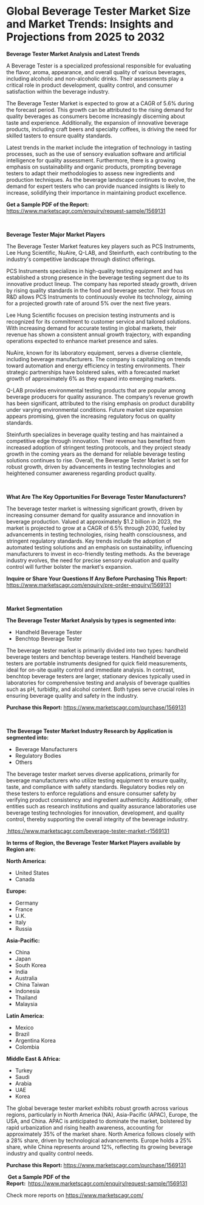 <p><h1>Global Beverage Tester Market Size and Market Trends: Insights and Projections from 2025 to 2032</h1></p><p><strong>Beverage Tester Market Analysis and Latest Trends</strong></p>
<p><p>A Beverage Tester is a specialized professional responsible for evaluating the flavor, aroma, appearance, and overall quality of various beverages, including alcoholic and non-alcoholic drinks. Their assessments play a critical role in product development, quality control, and consumer satisfaction within the beverage industry.</p><p>The Beverage Tester Market is expected to grow at a CAGR of 5.6% during the forecast period. This growth can be attributed to the rising demand for quality beverages as consumers become increasingly discerning about taste and experience. Additionally, the expansion of innovative beverage products, including craft beers and specialty coffees, is driving the need for skilled tasters to ensure quality standards.</p><p>Latest trends in the market include the integration of technology in tasting processes, such as the use of sensory evaluation software and artificial intelligence for quality assessment. Furthermore, there is a growing emphasis on sustainability and organic products, prompting beverage testers to adapt their methodologies to assess new ingredients and production techniques. As the beverage landscape continues to evolve, the demand for expert testers who can provide nuanced insights is likely to increase, solidifying their importance in maintaining product excellence.</p></p>
<p><strong>Get a Sample PDF of the Report:&nbsp;</strong> <a href="https://www.marketscagr.com/enquiry/request-sample/1569131?utm_campaign=2335&utm_medium=2&utm_source=Github&utm_content=ia&utm_term=18022025&utm_id=beverage-tester">https://www.marketscagr.com/enquiry/request-sample/1569131</a></p>
<p>&nbsp;</p>
<p><strong>Beverage Tester Major Market Players</strong></p>
<p><p>The Beverage Tester Market features key players such as PCS Instruments, Lee Hung Scientific, NuAire, Q-LAB, and Steinfurth, each contributing to the industry's competitive landscape through distinct offerings.</p><p>PCS Instruments specializes in high-quality testing equipment and has established a strong presence in the beverage testing segment due to its innovative product lineup. The company has reported steady growth, driven by rising quality standards in the food and beverage sector. Their focus on R&D allows PCS Instruments to continuously evolve its technology, aiming for a projected growth rate of around 5% over the next five years.</p><p>Lee Hung Scientific focuses on precision testing instruments and is recognized for its commitment to customer service and tailored solutions. With increasing demand for accurate testing in global markets, their revenue has shown a consistent annual growth trajectory, with expanding operations expected to enhance market presence and sales.</p><p>NuAire, known for its laboratory equipment, serves a diverse clientele, including beverage manufacturers. The company is capitalizing on trends toward automation and energy efficiency in testing environments. Their strategic partnerships have bolstered sales, with a forecasted market growth of approximately 6% as they expand into emerging markets.</p><p>Q-LAB provides environmental testing products that are popular among beverage producers for quality assurance. The company’s revenue growth has been significant, attributed to the rising emphasis on product durability under varying environmental conditions. Future market size expansion appears promising, given the increasing regulatory focus on quality standards.</p><p>Steinfurth specializes in beverage quality testing and has maintained a competitive edge through innovation. Their revenue has benefited from increased adoption of stringent testing protocols, and they project steady growth in the coming years as the demand for reliable beverage testing solutions continues to rise. Overall, the Beverage Tester Market is set for robust growth, driven by advancements in testing technologies and heightened consumer awareness regarding product quality.</p></p>
<p>&nbsp;</p>
<p><strong>What Are The Key Opportunities For Beverage Tester Manufacturers?</strong></p>
<p><p>The beverage tester market is witnessing significant growth, driven by increasing consumer demand for quality assurance and innovation in beverage production. Valued at approximately $1.2 billion in 2023, the market is projected to grow at a CAGR of 6.5% through 2030, fueled by advancements in testing technologies, rising health consciousness, and stringent regulatory standards. Key trends include the adoption of automated testing solutions and an emphasis on sustainability, influencing manufacturers to invest in eco-friendly testing methods. As the beverage industry evolves, the need for precise sensory evaluation and quality control will further bolster the market's expansion.</p></p>
<p><strong>Inquire or Share Your Questions If Any Before Purchasing This Report:</strong> <a href="https://www.marketscagr.com/enquiry/pre-order-enquiry/1569131?utm_campaign=2335&utm_medium=2&utm_source=Github&utm_content=ia&utm_term=18022025&utm_id=beverage-tester">https://www.marketscagr.com/enquiry/pre-order-enquiry/1569131</a></p>
<p>&nbsp;</p>
<p><strong>Market Segmentation</strong></p>
<p><strong>The Beverage Tester Market Analysis by types is segmented into:</strong></p>
<p><ul><li>Handheld Beverage Tester</li><li>Benchtop Beverage Tester</li></ul></p>
<p><p>The beverage tester market is primarily divided into two types: handheld beverage testers and benchtop beverage testers. Handheld beverage testers are portable instruments designed for quick field measurements, ideal for on-site quality control and immediate analysis. In contrast, benchtop beverage testers are larger, stationary devices typically used in laboratories for comprehensive testing and analysis of beverage qualities such as pH, turbidity, and alcohol content. Both types serve crucial roles in ensuring beverage quality and safety in the industry.</p></p>
<p><strong>Purchase this Report:&nbsp;</strong><a href="https://www.marketscagr.com/purchase/1569131?utm_campaign=2335&utm_medium=2&utm_source=Github&utm_content=ia&utm_term=18022025&utm_id=beverage-tester">https://www.marketscagr.com/purchase/1569131</a></p>
<p>&nbsp;</p>
<p><strong>The Beverage Tester Market Industry Research by Application is segmented into:</strong></p>
<p><ul><li>Beverage Manufacturers</li><li>Regulatory Bodies</li><li>Others</li></ul></p>
<p><p>The beverage tester market serves diverse applications, primarily for beverage manufacturers who utilize testing equipment to ensure quality, taste, and compliance with safety standards. Regulatory bodies rely on these testers to enforce regulations and ensure consumer safety by verifying product consistency and ingredient authenticity. Additionally, other entities such as research institutions and quality assurance laboratories use beverage testing technologies for innovation, development, and quality control, thereby supporting the overall integrity of the beverage industry.</p></p>
<p><a href="https://www.marketscagr.com/beverage-tester-market-r1569131?utm_campaign=2335&utm_medium=2&utm_source=Github&utm_content=ia&utm_term=18022025&utm_id=beverage-tester">&nbsp;https://www.marketscagr.com/beverage-tester-market-r1569131</a></p>
<p><strong>In terms of Region, the Beverage Tester Market Players available by Region are:</strong></p>
<p>
    <p> <strong> North America: </strong>
        <ul>
            <li>United States</li>
            <li>Canada</li>
        </ul>
        </p> 
    <p> <strong> Europe: </strong>
        <ul>
            <li>Germany</li>
            <li>France</li>
            <li>U.K.</li>
            <li>Italy</li>
            <li>Russia</li>
        </ul>
        </p> 
    <p> <strong> Asia-Pacific: </strong>
        <ul>
            <li>China</li>
            <li>Japan</li>
            <li>South Korea</li>
            <li>India</li>
            <li>Australia</li>
            <li>China Taiwan</li>
            <li>Indonesia</li>
            <li>Thailand</li>
            <li>Malaysia</li>
        </ul>
        </p> 
    <p> <strong> Latin America: </strong>
        <ul>
            <li>Mexico</li>
            <li>Brazil</li>
            <li>Argentina Korea</li>
            <li>Colombia</li>
        </ul>
        </p> 
    <p> <strong> Middle East & Africa: </strong>
        <ul>
            <li>Turkey</li>
            <li>Saudi</li>
            <li>Arabia</li>
            <li>UAE</li>
            <li>Korea</li>
        </ul>
    </p>
    </p>
<p><p>The global beverage tester market exhibits robust growth across various regions, particularly in North America (NA), Asia-Pacific (APAC), Europe, the USA, and China. APAC is anticipated to dominate the market, bolstered by rapid urbanization and rising health awareness, accounting for approximately 35% of the market share. North America follows closely with a 28% share, driven by technological advancements. Europe holds a 25% share, while China represents around 12%, reflecting its growing beverage industry and quality control needs.</p></p>
<p><strong>Purchase this Report: </strong><a href="https://www.marketscagr.com/purchase/1569131?utm_campaign=2335&utm_medium=2&utm_source=Github&utm_content=ia&utm_term=18022025&utm_id=beverage-tester">https://www.marketscagr.com/purchase/1569131</a></p>
<p>&nbsp;<strong>Get a Sample PDF of the Report:&nbsp;&nbsp;</strong><a href="https://www.marketscagr.com/enquiry/request-sample/1569131?utm_campaign=2335&utm_medium=2&utm_source=Github&utm_content=ia&utm_term=18022025&utm_id=beverage-tester">https://www.marketscagr.com/enquiry/request-sample/1569131</a></p>
<p><strong></strong></p>
<p>Check more reports on <a href="https://www.marketscagr.com/?utm_campaign=2335&utm_medium=2&utm_source=Github&utm_content=ia&utm_term=18022025&utm_id=beverage-tester">https://www.marketscagr.com/</a></p>